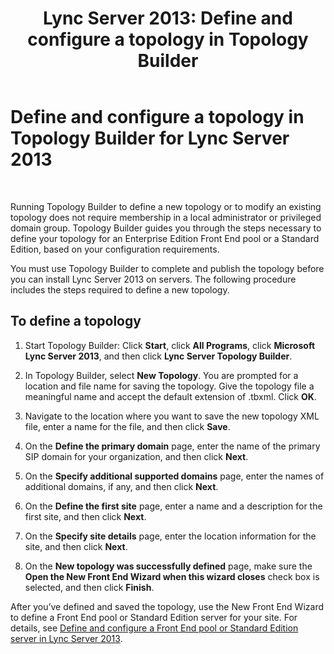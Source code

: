 ﻿---
title: 'Lync Server 2013: Define and configure a topology in Topology Builder'
TOCTitle: Define and configure a topology in Topology Builder
ms:assetid: 99231ff5-1c21-432b-ad65-8675fcd484f9
ms:mtpsurl: https://technet.microsoft.com/en-us/library/Gg398788(v=OCS.15)
ms:contentKeyID: 48184953
ms.date: 07/23/2014
mtps_version: v=OCS.15
---

# Define and configure a topology in Topology Builder for Lync Server 2013

 


Running Topology Builder to define a new topology or to modify an existing topology does not require membership in a local administrator or privileged domain group. Topology Builder guides you through the steps necessary to define your topology for an Enterprise Edition Front End pool or a Standard Edition, based on your configuration requirements.

You must use Topology Builder to complete and publish the topology before you can install Lync Server 2013 on servers. The following procedure includes the steps required to define a new topology.

## To define a topology

1.  Start Topology Builder: Click **Start**, click **All Programs**, click **Microsoft Lync Server 2013**, and then click **Lync Server Topology Builder**.

2.  In Topology Builder, select **New Topology**. You are prompted for a location and file name for saving the topology. Give the topology file a meaningful name and accept the default extension of .tbxml. Click **OK**.

3.  Navigate to the location where you want to save the new topology XML file, enter a name for the file, and then click **Save**.

4.  On the **Define the primary domain** page, enter the name of the primary SIP domain for your organization, and then click **Next**.

5.  On the **Specify additional supported domains** page, enter the names of additional domains, if any, and then click **Next**.

6.  On the **Define the first site** page, enter a name and a description for the first site, and then click **Next**.

7.  On the **Specify site details** page, enter the location information for the site, and then click **Next**.

8.  On the **New topology was successfully defined** page, make sure the **Open the New Front End Wizard when this wizard closes** check box is selected, and then click **Finish**.

After you’ve defined and saved the topology, use the New Front End Wizard to define a Front End pool or Standard Edition server for your site. For details, see [Define and configure a Front End pool or Standard Edition server in Lync Server 2013](lync-server-2013-define-and-configure-a-front-end-pool-or-standard-edition-server.md).

